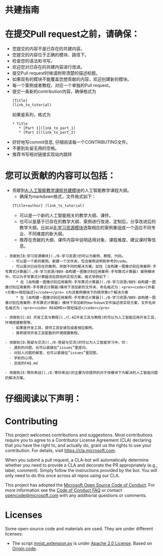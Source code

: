# 共建指南

# 在提交Pull request之前，请确保：
   - 您提交的内容不是已存在的共建内容。
   - 您提交的内容位于正确的模块、路径下。
   - 检查您的语法和书写。
   - 欢迎您对已存在的共建内容进行改进。
   - 提交Pull request时候请附带清楚的描述标题。
   - 如果现有的模块不能覆盖您想贡献的内容，欢迎创建新的模块。
   - 每一个案例或者教程，对应一个单独的Pull request。
   - 提交一条新的contribution内容，确保格式为 <pre><code>[Title] (link_to_tutorial)</code></pre> 如果是系列，格式为
     <pre><code>* Title
        * [Part 1](link_to_part_1)
        * [Part 2](link_to_part_2)</code></pre>
   - 好好地写commit信息, 仔细阅读每一个CONTRIBUTING文件。 
   - 不要到处留无用的空格。
   - 推荐书写相对链接实现站内跳转

# 您可以贡献的内容可以包括：
   - 贡献到[A:人工智能教学课程共建模块](./A-教学-人工智能教学课程分享与共建)的人工智能教学课程大纲。
       - 确保为markdown格式，文件格式如下：
       <pre><code>[Title+author] (link_to_tutorial)</code></pre> 
       - 可以是一个新的人工智能相关的教学大纲、课件。
       - 也可以是基于已存在的教学大纲、案例进行改进、定制后，分享改进后的教学大纲。比如从[B:学习资源模块](./B-学习资源)选取相应的案例重组成一个适应不同专业、不同难度的新大纲。
       - 推荐在贡献的大纲、课件内容中说明适用对象、课程难度、建议课时等信息。
  
    - 贡献到[B:学习资源模块](./B-学习资源)的可以为案例、教程、代码。
       - 可以是一个新的案例，新建一个文件夹，包含案例说明和参考的code。
       - 可以是对已经存在的案例，贡献不同的解决方案。如在 [自构建－图像识别应用案例-手写算式计算器](./B-学习资源/BB9-自构建－图像识别应用案例-手写算式计算器) 案例模块中，可以为手写算式计算器添加其他的实现方案。格式举例如下：
         * 在 [自构建－图像识别应用案例-手写算式计算器](./B-学习资源/BB9-自构建－图像识别应用案例-手写算式计算器)模块下添加新的文件夹，命名格式为：<pre><code>[作者+方案n+简短描述]</code></pre> n为该案例模块下的顺序第n个解决方案
         * 在 [自构建－图像识别应用案例-手写算式计算器](./B-学习资源/BB9-自构建－图像识别应用案例-手写算式计算器) 模块下添加新的markdown文件描述改实现方案，文件名命名格式为：<pre><code> READMEn+简短描述</code></pre>
   
    - 贡献到[C:AI 开发工具与教程](./C-AI开发工具与教程)的可以为人工智能应用开发工具，环境搭建教程等。
       - 如果是开发工具，提供工具安装包或者相应案例。
       - 推荐提供开发工具配套的环境搭建教程。
    
    - 贡献到[D:答疑与交流](./D-答疑与交流)的可以为人工智能学习中，你：
      - 遇到的问题，也可以直接在“issues”里提问。
      - 对别人问题的解答，也可以直接在“issues”里回答。
      - 学到的心得。
      - 总结的FAQ.md 
  
    - 贡献到[E:等你来战](./E-等你来战)的主要为你提供的对于改模块下为解决的人工智能问题的解决方案。



# 仔细阅读以下声明：

# Contributing

This project welcomes contributions and suggestions.  Most contributions require you to agree to a
Contributor License Agreement (CLA) declaring that you have the right to, and actually do, grant us
the rights to use your contribution. For details, visit https://cla.microsoft.com.

When you submit a pull request, a CLA-bot will automatically determine whether you need to provide
a CLA and decorate the PR appropriately (e.g., label, comment). Simply follow the instructions
provided by the bot. You will only need to do this once across all repos using our CLA.

This project has adopted the [Microsoft Open Source Code of Conduct](https://opensource.microsoft.com/codeofconduct/).
For more information see the [Code of Conduct FAQ](https://opensource.microsoft.com/codeofconduct/faq/) or
contact [opencode@microsoft.com](mailto:opencode@microsoft.com) with any additional questions or comments.

# Licenses

Some open-source code and materials are used. They are under different licenses:

- The script [mnist_extension.py](./AI301/self-built_mnist_extension/tensorflow_model/mnist_extension.py) is under [Apache 2.0 License](http://www.apache.org/licenses/LICENSE-2.0). Based on [Origin code](https://github.com/tensorflow/models/blob/f81bb397efe57cf8bfb4a195c1b3064997f3e3c2/tutorials/image/mnist/convolutional.py).
